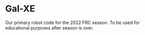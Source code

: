# Gal-XE
Our primary robot code for the 2022 FRC season. To be used for educational purposes after season is over.
